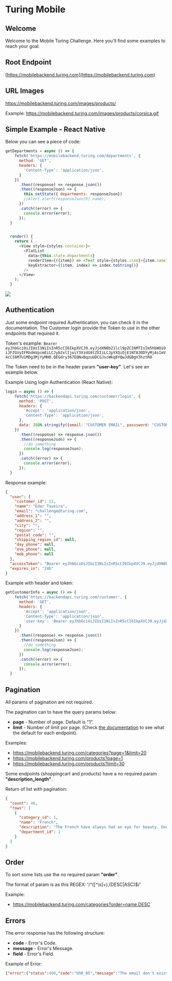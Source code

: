 # Turing Mobile

## Welcome
Welcome to the Mobile Turing Challenge. Here you'll find some examples to reach your goal. 

## Root Endpoint 
[https://mobilebackend.turing.com](https://mobilebackend.turing.com)

## URL Images

https://mobilebackend.turing.com/images/products/

Example: https://mobilebackend.turing.com/images/products/corsica.gif

## Simple Example - React Native
Below you can see a piece of code:

```javascript
getDepartments = async () => {
    fetch('https://mobilebackend.turing.com/departments', {
      method: 'GET',
      headers: {
        'Content-Type': 'application/json',
      }
    })
      .then((response) => response.json())
      .then((responseJson) => {
        this.setState({ departments: responseJson})
        //Alert.alert(responseJson[0].name);
      })
      .catch((error) => {
        console.error(error);
      });
  }


  render() {
    return (
      <View style={styles.container}>
        <FlatList
          data={this.state.departments}
          renderItem={({item}) => <Text style={styles.item}>{item.name}</Text>}
          keyExtractor={(item, index) => index.toString()}
        />
      </View>
    );
  }
```
![](image_react_native.png)

## Authentication
Just some endpoint required Authentication, you can check it in the documentation. 
The Customer login provide the Token to use in the other endpoints that required it.

Token's example: ```Bearer eyJhbGciOiJIUzI1NiIsInR5cCI6IkpXVCJ9.eyJjdXN0b21lcl9pZCI6MTIsIm5hbWUiOiJFZGVyIFRhdmVpcmEiLCJyb2xlIjoiY3VzdG9tZXIiLCJpYXQiOjE1NTA3ODYyMjAsImV4cCI6MTU1MDg3MjYyMH0.QEGdry367EQNxBqzuUDCGJscWkq8YQwJdGBgV3hztR0```
 
The Token need to be in the header param **"user-key"**. Let's see an example below.

Example Using login Authentication (React Native):
```javascript
login = async () => {
    fetch('https://backendapi.turing.com/customer/login', {
      method: 'POST',
      headers: {
        'Accept': 'application/json',
        'Content-Type': 'application/json',
      },
      data: JSON.stringify({email: "CUSTOMER EMAIL", passsword: "CUSTOMER PASSWORD"})
    })
      .then((response) => response.json())
      .then((responseJson) => {
        //do something
        console.log(responseJson);
      })
      .catch((error) => {
        console.error(error);
      });
  }	
```

Response example:
```json
{
  "user": {
    "customer_id": 12,
    "name": "Eder Taveira",
    "email": "challenge@turing.com",
    "address_1": "",
    "address_2": "",
    "city": "",
    "region": "",
    "postal_code": "",
    "shipping_region_id": null,
    "day_phone": null,
    "eve_phone": null,
    "mob_phone": null
  },
  "accessToken": "Bearer eyJhbGciOiJIUzI1NiIsInR5cCI6IkpXVCJ9.eyJjdXN0b21lcl9pZCI6MTIsIm5hbWUiOiJFZGVyIFRhdmVpcmEiLCJyb2xlIjoiY3VzdG9tZXIiLCJpYXQiOjE1NTA3ODYyMjAsImV4cCI6MTU1MDg3MjYyMH0.QEGdry367EQNxBqzuUDCGJscWkq8YQwJdGBgV3hztR0",
  "expires_in": "24h"
}
```

Example with header and token:
```javascript
getCustomerInfo = async () => {
    fetch('https://backendapi.turing.com/customer', {
      method: 'GET',
      headers: {
        'Accept': 'application/json',
        'Content-Type': 'application/json',
        'user-key': 'Bearer eyJhbGciOiJIUzI1NiIsInR5cCI6IkpXVCJ9.eyJjdXN0b21lcl9pZCI6MTIsIm5hbWUiOiJFZGVyIFRhdmVpcmEiLCJyb2xlIjoiY3VzdG9tZXIiLCJpYXQiOjE1NTA3ODYyMjAsImV4cCI6MTU1MDg3MjYyMH0.QEGdry367EQNxBqzuUDCGJscWkq8YQwJdGBgV3hztR0',
      }
    })
      .then((response) => response.json())
      .then((responseJson) => {
        //do something
        console.log(responseJson);
      })
      .catch((error) => {
        console.error(error);
      });
  }
```

## Pagination
All params of pagination are not required.

The pagination can to have the query params below:

* **page** - Number of page. Default is "1".
* **limit** - Number of limit por page. (Check [the documentation](https://mobilebackend.turing.com/docs) to see what the default for each endpoint).

Examples: 

* https://mobilebackend.turing.com/categories?page=1&limit=20
* https://mobilebackend.turing.com/products?page=1
* https://mobilebackend.turing.com/products?limit=30

Some endpoints (shoppingcart and products) have a  no required param **"description_length"**.

Return of list with pagination:
```json
{
  "count": 40,
  "rows": [
    {
      "category_id": 1,
      "name": "French",
      "description": "The French have always had an eye for beauty. One look at the T-shirts below and you'll see that same appreciation has been applied abundantly to their postage stamps. Below are some of our most beautiful and colorful T-shirts, so browse away! And don't forget to go all the way to the bottom - you don't want to miss any of them!",
      "department_id": 1
    }
  ]
}
```

## Order

To sort some lists use the no required param **"order"**.

The format of param is as this REGEX: '/^([^\s]+),(DESC|ASC)$/'

Example: 

* https://mobilebackend.turing.com/categories?order=name,DESC
 


## Errors

The error response has the following structure:

* **code** - Error's Code.
* **message** - Error's Message.
* **field** - Error's Field.

Example of Error:
```json
{"error":{"status":400,"code":"USR_05","message":"The email don't exists.","field":"email"}}
```

